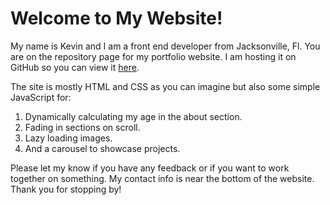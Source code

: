 # Welcome to My Website!

My name is Kevin and I am a front end developer from Jacksonville, Fl. You are on the repository page for my portfolio website. I am hosting it on GitHub so you can view it [here](https://kevinjordan1994.github.io/professional-site/).

The site is mostly HTML and CSS as you can imagine but also some simple JavaScript for:

1. Dynamically calculating my age in the about section.
2. Fading in sections on scroll.
3. Lazy loading images.
4. And a carousel to showcase projects.

Please let my know if you have any feedback or if you want to work together on something. My contact info is near the bottom of the website. Thank you for stopping by!
